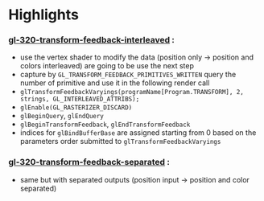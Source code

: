 # Highlights

### [gl-320-transform-feedback-interleaved](https://github.com/elect86/jogl-samples/blob/master/jogl-samples/src/tests/gl_320/transform_feedback/Gl_320_transform_feedback_interleaved.java) :

* use the vertex shader to modify the data (position only -> position and colors interleaved) are going to be use the next step
* capture by `GL_TRANSFORM_FEEDBACK_PRIMITIVES_WRITTEN` query the number of primitive and use it in the following render call
* `glTransformFeedbackVaryings(programName[Program.TRANSFORM], 2, strings, GL_INTERLEAVED_ATTRIBS);`
* `glEnable(GL_RASTERIZER_DISCARD)`
* `glBeginQuery`, `glEndQuery`
* `glBeginTransformFeedback`, `glEndTransformFeedback`
* indices for `glBindBufferBase` are assigned starting from 0 based on the parameters order submitted to `glTransformFeedbackVaryings`

### [gl-320-transform-feedback-separated](https://github.com/elect86/jogl-samples/blob/master/jogl-samples/src/tests/gl_320/transform_feedback/Gl_320_transform_feedback_separated.java) :

* same but with separated outputs (position input -> position and color separated)
